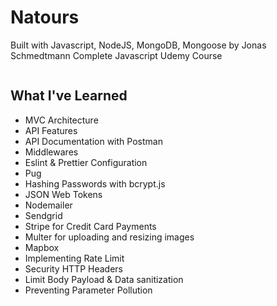# Natours

Built with Javascript, NodeJS, MongoDB, Mongoose by Jonas Schmedtmann Complete Javascript Udemy Course

<img src="" style="width= 400px"/>

## What I've Learned

- MVC Architecture
- API Features
- API Documentation with Postman
- Middlewares
- Eslint & Prettier Configuration
- Pug
- Hashing Passwords with bcrypt.js
- JSON Web Tokens
- Nodemailer
- Sendgrid
- Stripe for Credit Card Payments
- Multer for uploading and resizing images
- Mapbox
- Implementing Rate Limit
- Security HTTP Headers
- Limit Body Payload & Data sanitization
- Preventing Parameter Pollution

